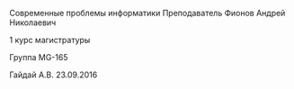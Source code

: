 Современные проблемы информатики
Преподаватель Фионов Андрей Николаевич


1 курс магистратуры

Группа MG-165

Гайдай А.В.
23.09.2016
